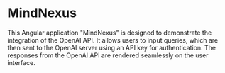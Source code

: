 # MindNexus
This Angular application "MindNexus" is designed to demonstrate the integration of the OpenAI API. It allows users to input queries, which are then sent to the OpenAI server using an API key for authentication. The responses from the OpenAI API are rendered seamlessly on the user interface.
